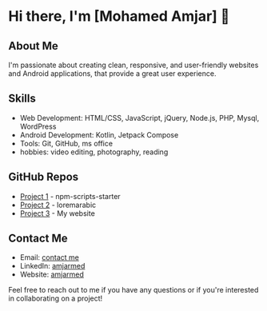 

# Hi there, I'm [Mohamed Amjar] 👋

## About Me

 I'm passionate about creating clean, responsive, and user-friendly websites and Android applications, that provide a great user experience.

## Skills 

- Web Development: HTML/CSS, JavaScript, jQuery, Node.js, PHP, Mysql, WordPress
- Android Development: Kotlin, Jetpack Compose
- Tools: Git, GitHub, ms office
- hobbies: video editing, photography, reading 

## GitHub Repos

- [Project 1](https://github.com/amjarino/npm-scripts-starter) - npm-scripts-starter
- [Project 2](https://github.com/amjarino/loremarabic) - loremarabic
- [Project 3](https://www.amjarmed.com/) - My website

## Contact Me

- Email: [contact me](mailto:)
- LinkedIn: [amjarmed](https://www.linkedin.com/in/amjarmed/)
- Website: [amjarmed](https://www.amjarmed.com/)

Feel free to reach out to me if you have any questions or if you're interested in collaborating on a project!
